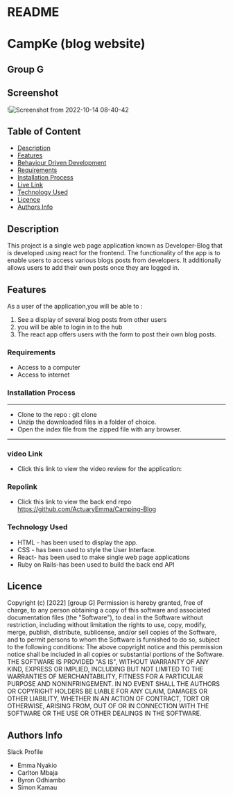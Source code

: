 # README

# CampKe (blog website)
 ## Group G
 
## Screenshot
 !![Screenshot from 2022-10-14 08-40-42](https://user-images.githubusercontent.com/104425175/195777458-86e0bdec-ff2e-4abf-ac39-ec21d1d363fd.png)

 
 ## Table of Content
 - [Description](#description)
 - [Features](#features)
 - [Behaviour Driven Development](#Behaviour-Driven-Development)
 - [Requirements](#requirements)
 - [Installation Process](#installation-Process)
 - [Live Link](#Live-Link)
 - [Technology  Used](#technology-Used)
 - [Licence](#licence)
 - [Authors Info](#Authors-Info)
 ## Description
 <p>This project is a single web page  application known as Developer-Blog that is developed using react for the frontend. The functionality of the app is to enable users to access various blogs posts from developers. It additionally allows users to add their own posts once they are logged in.</p>

## Features
As a user of the application,you will be able to :
1. See a display of several blog posts from other users
1. you will be able to login in to the hub
3. The react app offers users with the form to post their own blog posts.


 ###  Requirements
 * Access to  a computer
 * Access to internet
 ### Installation Process
 ****
* Clone to the repo : git clone 
* Unzip the downloaded files in a folder of choice.
* Open the index file from the zipped file with any browser.
 ****
 
### video Link
- Click this link to view the video review for the application:

### Repolink
- Click this link to view the back end repo https://github.com/ActuaryEmma/Camping-Blog


### Technology  Used
* HTML - has been used to display the app.
* CSS - has been used to style the User Interface.
* React- has been used to make single web page applications
* Ruby on Rails-has been used to build the back end API


## Licence
Copyright (c) [2022] [group G]
Permission is hereby granted, free of charge, to any person obtaining a copy
of this software and associated documentation files (the "Software"), to deal
in the Software without restriction, including without limitation the rights
to use, copy, modify, merge, publish, distribute, sublicense, and/or sell
copies of the Software, and to permit persons to whom the Software is
furnished to do so, subject to the following conditions:
The above copyright notice and this permission notice shall be included in all
copies or substantial portions of the Software.
THE SOFTWARE IS PROVIDED "AS IS", WITHOUT WARRANTY OF ANY KIND, EXPRESS OR
IMPLIED, INCLUDING BUT NOT LIMITED TO THE WARRANTIES OF MERCHANTABILITY,
FITNESS FOR A PARTICULAR PURPOSE AND NONINFRINGEMENT. IN NO EVENT SHALL THE
AUTHORS OR COPYRIGHT HOLDERS BE LIABLE FOR ANY CLAIM, DAMAGES OR OTHER
LIABILITY, WHETHER IN AN ACTION OF CONTRACT, TORT OR OTHERWISE, ARISING FROM,
OUT OF OR IN CONNECTION WITH THE SOFTWARE OR THE USE OR OTHER DEALINGS IN THE
SOFTWARE.


## Authors Info
Slack Profile
 - Emma Nyakio
 - Carlton Mbaja
 - Byron Odhiambo
 - Simon Kamau
 
